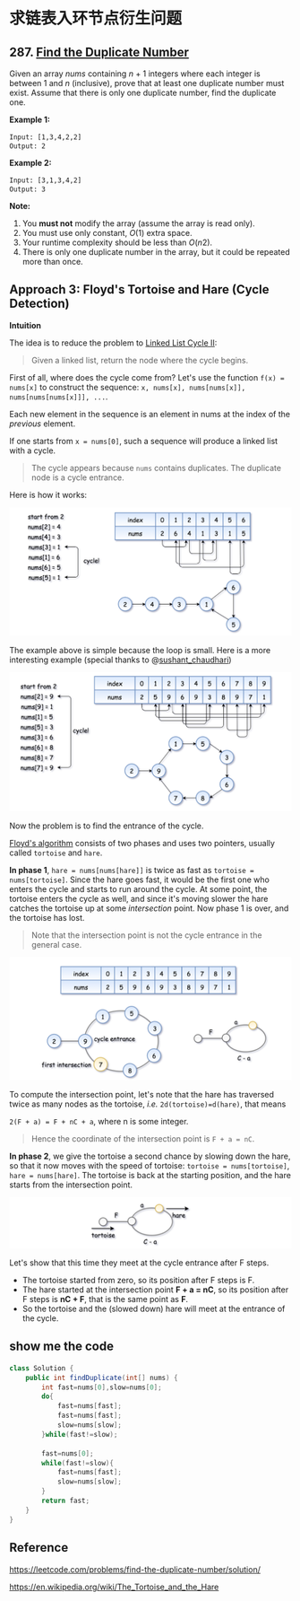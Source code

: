 # 求链表入环节点衍生问题

## 287. [Find the Duplicate Number](https://leetcode.com/problems/find-the-duplicate-number/)

Given an array *nums* containing *n* + 1 integers where each integer is between 1 and *n* (inclusive), prove that at least one duplicate number must exist. Assume that there is only one duplicate number, find the duplicate one.

**Example 1:**

```
Input: [1,3,4,2,2]
Output: 2
```

**Example 2:**

```
Input: [3,1,3,4,2]
Output: 3
```

**Note:**

1. You **must not** modify the array (assume the array is read only).
2. You must use only constant, *O*(1) extra space.
3. Your runtime complexity should be less than *O*(*n*2).
4. There is only one duplicate number in the array, but it could be repeated more than once.

## Approach 3: Floyd's Tortoise and Hare (Cycle Detection)

**Intuition**

The idea is to reduce the problem to [Linked List Cycle II](https://leetcode.com/problems/linked-list-cycle-ii/solution/):

> Given a linked list, return the node where the cycle begins.

First of all, where does the cycle come from? Let's use the function `f(x) = nums[x]` to construct the sequence: `x, nums[x], nums[nums[x]], nums[nums[nums[x]]], ...`.

Each new element in the sequence is an element in nums at the index of the *previous* element.

If one starts from `x = nums[0]`, such a sequence will produce a linked list with a cycle.

> The cycle appears because `nums` contains duplicates. The duplicate node is a cycle entrance.

Here is how it works:

![image-20200704162353103](求链表入环节点衍生问题.assets/image-20200704162353103.png)

The example above is simple because the loop is small. Here is a more interesting example (special thanks to @[sushant_chaudhari](https://leetcode.com/sushant_chaudhari))

![image-20200704162406537](求链表入环节点衍生问题.assets/image-20200704162406537.png)

Now the problem is to find the entrance of the cycle.

[Floyd's algorithm](https://en.wikipedia.org/wiki/The_Tortoise_and_the_Hare) consists of two phases and uses two pointers, usually called `tortoise` and `hare`.

**In phase 1**, `hare = nums[nums[hare]]` is twice as fast as `tortoise = nums[tortoise]`. Since the hare goes fast, it would be the first one who enters the cycle and starts to run around the cycle. At some point, the tortoise enters the cycle as well, and since it's moving slower the hare catches the tortoise up at some *intersection* point. Now phase 1 is over, and the tortoise has lost.

> Note that the intersection point is not the cycle entrance in the general case.

![image-20200704162429485](求链表入环节点衍生问题.assets/image-20200704162429485.png)

To compute the intersection point, let's note that the hare has traversed twice as many nodes as the tortoise, *i.e.* `2d(tortoise)=d(hare)`, that means

`2(F + a) = F + nC + a`, where n is some integer.

> Hence the coordinate of the intersection point is `F + a = nC`.

**In phase 2**, we give the tortoise a second chance by slowing down the hare, so that it now moves with the speed of tortoise: `tortoise = nums[tortoise]`, `hare = nums[hare]`. The tortoise is back at the starting position, and the hare starts from the intersection point.

![image-20200704162444209](求链表入环节点衍生问题.assets/image-20200704162444209.png)

Let's show that this time they meet at the cycle entrance after F steps.

- The tortoise started from zero, so its position after F steps is F.
- The hare started at the intersection point **F + a = nC**, so its position after F steps is **nC + F**, that is the same point as **F**.
- So the tortoise and the (slowed down) hare will meet at the entrance of the cycle.

## show me the code

```java
class Solution {
    public int findDuplicate(int[] nums) {
        int fast=nums[0],slow=nums[0];
        do{
            fast=nums[fast];
            fast=nums[fast];
            slow=nums[slow];
        }while(fast!=slow);
        
        fast=nums[0];
        while(fast!=slow){
            fast=nums[fast];
            slow=nums[slow];
        }
        return fast;
    }
}
```

## Reference

https://leetcode.com/problems/find-the-duplicate-number/solution/

https://en.wikipedia.org/wiki/The_Tortoise_and_the_Hare